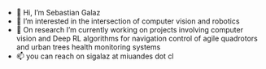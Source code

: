 - 👋 Hi, I’m Sebastian Galaz
- 👀 I’m interested in the intersection of computer vision and robotics 
- 🌱 On research I’m currently working on projects involving computer vision and Deep RL algorithms for navigation control of agile quadrotors and urban trees health monitoring systems
- 📫 you can reach on sigalaz at miuandes dot cl

<!---
sigalaz/sigalaz is a ✨ special ✨ repository because its `README.md` (this file) appears on your GitHub profile.
You can click the Preview link to take a look at your changes.
--->
